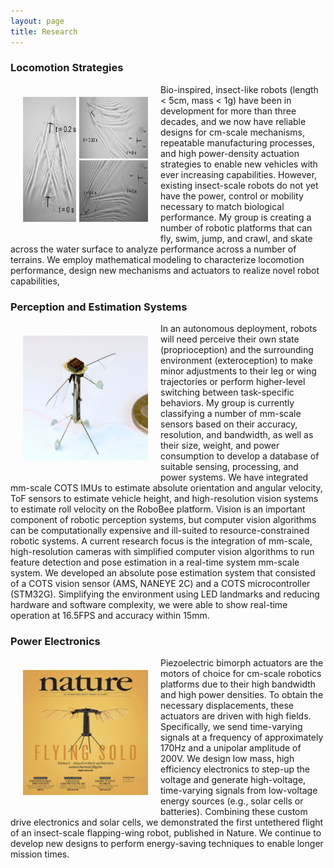 ```yaml
---
layout: page
title: Research
---
```




### Locomotion Strategies
<img align="left" width="200" height="200" style="margin:20px 20px" src="/assets/img/research/gammabot_skating.png" alt="">

<p style="text-align: justify;"> </p>

Bio-inspired, insect-like robots (length < 5cm, mass < 1g) have been in development for more than three decades, and we now have reliable designs for cm-scale mechanisms, repeatable manufacturing processes, and high power-density actuation strategies to enable new vehicles with ever increasing capabilities. However, existing insect-scale robots do not yet have the power, control or mobility necessary to match biological performance. My group is creating a number of robotic platforms that can fly, swim, jump, and crawl, and skate across the water surface to analyze performance across a number of terrains. We employ mathematical modeling to characterize locomotion performance, design new mechanisms and actuators to realize novel robot capabilities,



### Perception and Estimation Systems
<img align="left" width="200" height="200" style="margin:20px 20px" src="/assets/img/research/IMU_bee.jpg" alt="">

<p style="text-align: justify;"> </p>
In an autonomous deployment, robots will need perceive their own state (proprioception) and the surrounding environment (exteroception) to make minor adjustments to their leg or wing trajectories or perform higher-level switching between task-specific behaviors. My group is currently classifying a number of mm-scale sensors based on their accuracy, resolution, and bandwidth, as well as their size, weight, and power consumption to develop a database of suitable sensing, processing, and power systems. We have integrated mm-scale COTS IMUs to estimate absolute orientation and angular velocity, ToF sensors to estimate vehicle height, and high-resolution vision systems to estimate roll velocity on the RoboBee platform. Vision is an important component of robotic perception systems, but computer vision algorithms can be computationally expensive and ill-suited to resource-constrained robotic systems. A current research focus is the integration of mm-scale, high-resolution cameras with simplified computer vision algorithms to run feature detection and pose estimation in a real-time system mm-scale system. We developed an absolute pose estimation system that consisted of a COTS vision sensor (AMS, NANEYE 2C) and a COTS microcontroller (STM32G). Simplifying the environment using LED landmarks and reducing hardware and software complexity, we were able to show real-time operation at 16.5FPS and accuracy within 15mm.



### Power Electronics
<img align="left" width="200" height="200" style="margin:20px 20px" src="/assets/img/research/Nature_cover.png" alt="">

<p style="text-align: justify;"> </p>
Piezoelectric bimorph actuators are the motors of choice for cm-scale robotics platforms due to their high bandwidth and high power densities. To obtain the necessary displacements, these actuators are driven with high fields. Specifically, we send time-varying signals at a frequency of approximately 170Hz and a unipolar amplitude of 200V. We design low mass, high efficiency electronics to step-up the voltage and generate high-voltage, time-varying signals from low-voltage energy sources (e.g., solar cells or batteries). Combining these custom drive electronics and solar cells, we demonstrated the first untethered flight of an insect-scale flapping-wing robot, published in Nature. We continue to develop new designs to perform energy-saving techniques to enable longer mission times.



